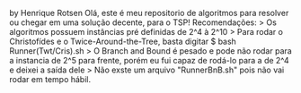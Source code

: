 by Henrique Rotsen
Olá, este é meu repositorio de algoritmos para resolver ou chegar em uma solução decente, para o TSP!
Recomendações:
    > Os algoritmos possuem instâncias pré definidas de 2^4 à 2^10 
    > Para rodar o Christofídes e o Twice-Around-the-Tree, basta digitar $ bash Runner(Twt/Cris).sh
    > O Branch and Bound é pesado e pode não rodar para a instancia de 2^5 para frente, porém eu fui capaz de rodá-lo para a de 2^4 e deixei a saída dele
    > Não exste um arquivo "RunnerBnB.sh" pois não vai rodar em tempo hábil.
